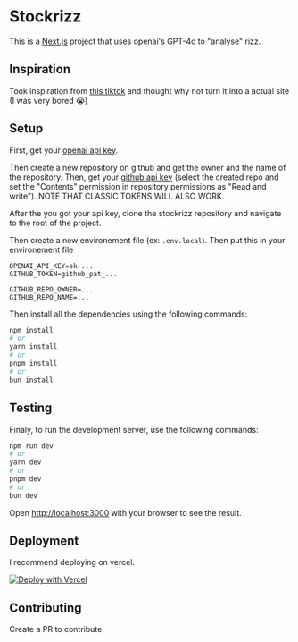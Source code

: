 # Stockrizz

This is a [Next.js](https://nextjs.org/) project that uses openai's GPT-4o to "analyse" rizz.

## Inspiration

Took inspiration from [this tiktok](https://vm.tiktok.com/ZMrBfDyP9/) and thought why not turn it into a actual site (I was very bored 😭)

## Setup

First, get your [openai api key](https://platform.openai.com/api-keys).

Then create a new repository on github and get the owner and the name of the repository.
Then, get your [github api key](https://github.com/settings/tokens?type=beta) (select the created repo and set the "Contents" permission in repository permissions as "Read and write"). NOTE THAT CLASSIC TOKENS WILL ALSO WORK.

After the you got your api key, clone the stockrizz repository and navigate to the root of the project.

Then create a new environement file (ex: `.env.local`).
Then put this in your environement file

```env
OPENAI_API_KEY=sk-...
GITHUB_TOKEN=github_pat_...

GITHUB_REPO_OWNER=...
GITHUB_REPO_NAME=...
```

Then install all the dependencies using the following commands:

```bash
npm install
# or
yarn install
# or
pnpm install
# or
bun install
```

## Testing

Finaly, to run the development server, use the following commands:

```bash
npm run dev
# or
yarn dev
# or
pnpm dev
# or
bun dev
```

Open [http://localhost:3000](http://localhost:3000) with your browser to see the result.

## Deployment
I recommend deploying on vercel. 

[![Deploy with Vercel](https://vercel.com/button)](https://vercel.com/new/clone?repository-url=https%3A%2F%2Fgithub.com%2Fnotpoiu%2Fstockrizz.git&env=OPENAI_API_KEY,GITHUB_TOKEN,GITHUB_REPO_OWNER,GITHUB_REPO_NAME)
## Contributing

Create a PR to contribute
